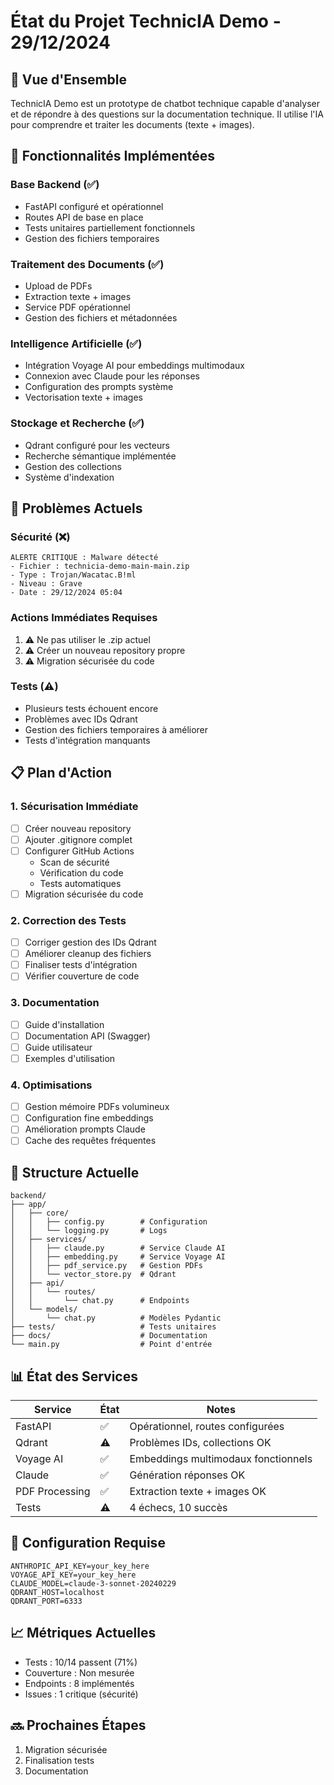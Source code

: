 # État du Projet TechnicIA Demo - 29/12/2024

## 🎯 Vue d'Ensemble
TechnicIA Demo est un prototype de chatbot technique capable d'analyser et de répondre à des questions sur la documentation technique. Il utilise l'IA pour comprendre et traiter les documents (texte + images).

## 📝 Fonctionnalités Implémentées

### Base Backend (✅)
- FastAPI configuré et opérationnel
- Routes API de base en place
- Tests unitaires partiellement fonctionnels
- Gestion des fichiers temporaires

### Traitement des Documents (✅)
- Upload de PDFs
- Extraction texte + images
- Service PDF opérationnel
- Gestion des fichiers et métadonnées

### Intelligence Artificielle (✅)
- Intégration Voyage AI pour embeddings multimodaux
- Connexion avec Claude pour les réponses
- Configuration des prompts système
- Vectorisation texte + images

### Stockage et Recherche (✅)
- Qdrant configuré pour les vecteurs
- Recherche sémantique implémentée
- Gestion des collections
- Système d'indexation

## 🚨 Problèmes Actuels

### Sécurité (❌)
```
ALERTE CRITIQUE : Malware détecté
- Fichier : technicia-demo-main-main.zip
- Type : Trojan/Wacatac.B!ml
- Niveau : Grave
- Date : 29/12/2024 05:04
```

### Actions Immédiates Requises
1. ⚠️ Ne pas utiliser le .zip actuel
2. ⚠️ Créer un nouveau repository propre
3. ⚠️ Migration sécurisée du code

### Tests (⚠️)
- Plusieurs tests échouent encore
- Problèmes avec IDs Qdrant
- Gestion des fichiers temporaires à améliorer
- Tests d'intégration manquants

## 📋 Plan d'Action

### 1. Sécurisation Immédiate
- [ ] Créer nouveau repository
- [ ] Ajouter .gitignore complet
- [ ] Configurer GitHub Actions
  - Scan de sécurité
  - Vérification du code
  - Tests automatiques
- [ ] Migration sécurisée du code

### 2. Correction des Tests
- [ ] Corriger gestion des IDs Qdrant
- [ ] Améliorer cleanup des fichiers
- [ ] Finaliser tests d'intégration
- [ ] Vérifier couverture de code

### 3. Documentation
- [ ] Guide d'installation
- [ ] Documentation API (Swagger)
- [ ] Guide utilisateur
- [ ] Exemples d'utilisation

### 4. Optimisations
- [ ] Gestion mémoire PDFs volumineux
- [ ] Configuration fine embeddings
- [ ] Amélioration prompts Claude
- [ ] Cache des requêtes fréquentes

## 🔧 Structure Actuelle
```
backend/
├── app/
│   ├── core/
│   │   ├── config.py        # Configuration
│   │   └── logging.py       # Logs
│   ├── services/
│   │   ├── claude.py        # Service Claude AI
│   │   ├── embedding.py     # Service Voyage AI
│   │   ├── pdf_service.py   # Gestion PDFs
│   │   └── vector_store.py  # Qdrant
│   ├── api/
│   │   └── routes/
│   │       └── chat.py      # Endpoints
│   └── models/
│       └── chat.py          # Modèles Pydantic
├── tests/                   # Tests unitaires
├── docs/                    # Documentation
└── main.py                  # Point d'entrée
```

## 📊 État des Services

| Service | État | Notes |
|---------|------|-------|
| FastAPI | ✅ | Opérationnel, routes configurées |
| Qdrant | ⚠️ | Problèmes IDs, collections OK |
| Voyage AI | ✅ | Embeddings multimodaux fonctionnels |
| Claude | ✅ | Génération réponses OK |
| PDF Processing | ✅ | Extraction texte + images OK |
| Tests | ⚠️ | 4 échecs, 10 succès |

## 🔑 Configuration Requise
```env
ANTHROPIC_API_KEY=your_key_here
VOYAGE_API_KEY=your_key_here
CLAUDE_MODEL=claude-3-sonnet-20240229
QDRANT_HOST=localhost
QDRANT_PORT=6333
```

## 📈 Métriques Actuelles
- Tests : 10/14 passent (71%)
- Couverture : Non mesurée
- Endpoints : 8 implémentés
- Issues : 1 critique (sécurité)

## 🔜 Prochaines Étapes
1. Migration sécurisée
2. Finalisation tests
3. Documentation
